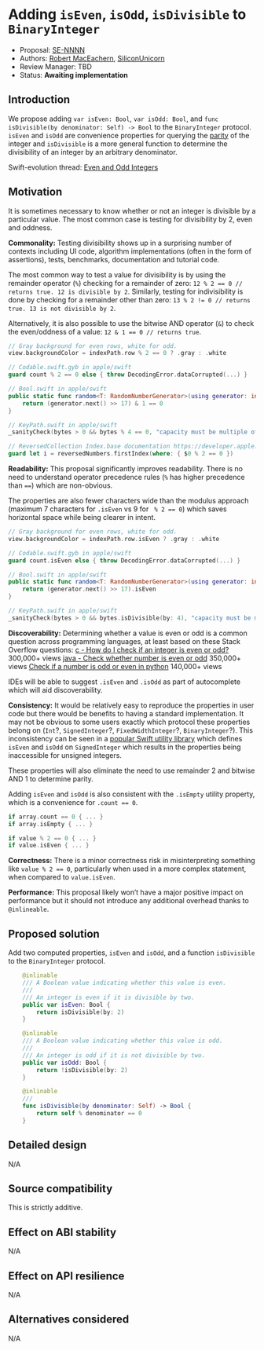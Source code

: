 # Adding `isEven`, `isOdd`, `isDivisible` to `BinaryInteger`

* Proposal: [SE-NNNN](NNNN-binaryinteger-iseven-isodd.md)
* Authors: [Robert MacEachern](https://robmaceachern.com), [SiliconUnicorn](https://forums.swift.org/u/siliconunicorn/summary)
* Review Manager: TBD
* Status: **Awaiting implementation**

## Introduction

We propose adding `var isEven: Bool`, `var isOdd: Bool`, and `func isDivisible(by denominator: Self) -> Bool` to the `BinaryInteger` protocol. `isEven` and `isOdd` are convenience properties for querying the [parity](https://en.wikipedia.org/wiki/Parity_(mathematics)) of the integer and `isDivisible` is a more general function to determine the divisibility of an integer by an arbitrary denominator.

Swift-evolution thread: [Even and Odd Integers](https://forums.swift.org/t/even-and-odd-integers/11774)

## Motivation

It is sometimes necessary to know whether or not an integer is divisible by a particular value. The most common case is testing for divisibility by 2, even and oddness.

**Commonality:** Testing divisibility shows up in a surprising number of contexts including UI code, algorithm implementations (often in the form of assertions), tests, benchmarks, documentation and tutorial code.

The most common way to test a value for divisibility is by using the remainder operator (`%`) checking for a remainder of zero: `12 % 2 == 0 // returns true. 12 is divisible by 2`. Similarly, testing for indivisibility is done by checking for a remainder other than zero: `13 % 2 != 0 // returns true. 13 is not divisible by 2`.

Alternatively, it is also possible to use the bitwise AND operator (`&`) to check the even/oddness of a value: `12 & 1 == 0 // returns true`.

```swift
// Gray background for even rows, white for odd.
view.backgroundColor = indexPath.row % 2 == 0 ? .gray : .white

// Codable.swift.gyb in apple/swift
guard count % 2 == 0 else { throw DecodingError.dataCorrupted(...) }

// Bool.swift in apple/swift
public static func random<T: RandomNumberGenerator>(using generator: inout T) -> Bool {
    return (generator.next() >> 17) & 1 == 0
}

// KeyPath.swift in apple/swift
_sanityCheck(bytes > 0 && bytes % 4 == 0, "capacity must be multiple of 4 bytes")

// ReversedCollection Index.base documentation https://developer.apple.com/documentation/swift/reversedcollection/index/2965437-base
guard let i = reversedNumbers.firstIndex(where: { $0 % 2 == 0 })
```

**Readability:** This proposal significantly improves readability.  There is no need to understand operator precedence rules (`%` has higher precedence than `==`) which are non-obvious.

The properties are also fewer characters wide than the modulus approach (maximum 7 characters for `.isEven` vs 9 for ` % 2 == 0`) which saves horizontal space while being clearer in intent.

```swift
// Gray background for even rows, white for odd.
view.backgroundColor = indexPath.row.isEven ? .gray : .white

// Codable.swift.gyb in apple/swift
guard count.isEven else { throw DecodingError.dataCorrupted(...) }

// Bool.swift in apple/swift
public static func random<T: RandomNumberGenerator>(using generator: inout T) -> Bool {
    return (generator.next() >> 17).isEven
}

// KeyPath.swift in apple/swift
_sanityCheck(bytes > 0 && bytes.isDivisible(by: 4), "capacity must be multiple of 4 bytes")
```

**Discoverability:** Determining whether a value is even or odd is a common question across programming languages, at least based on these Stack Overflow questions:
[c - How do I check if an integer is even or odd?](https://stackoverflow.com/questions/160930/how-do-i-check-if-an-integer-is-even-or-odd) 300,000+ views
[java - Check whether number is even or odd](https://stackoverflow.com/questions/7342237/check-whether-number-is-even-or-odd) 350,000+ views
[Check if a number is odd or even in python](https://stackoverflow.com/questions/21837208/check-if-a-number-is-odd-or-even-in-python) 140,000+ views

IDEs will be able to suggest `.isEven` and `.isOdd` as part of autocomplete which will aid discoverability.

**Consistency:** It would be relatively easy to reproduce the properties in user code but there would be benefits to having a standard implementation. It may not be obvious to some users exactly which protocol these properties belong on (`Int`?, `SignedInteger`?, `FixedWidthInteger`?, `BinaryInteger`?). This inconsistency can be seen in a [popular Swift utility library](https://github.com/SwifterSwift/SwifterSwift/blob/master/Sources/Extensions/SwiftStdlib/SignedIntegerExtensions.swift#L28) which defines `isEven` and `isOdd` on `SignedInteger` which results in the properties being inaccessible for unsigned integers.

These properties will also eliminate the need to use remainder 2 and bitwise AND 1 to determine parity.

Adding `isEven` and `isOdd` is also consistent with the `.isEmpty` utility property, which is a convenience for `.count == 0`.
```swift
if array.count == 0 { ... }
if array.isEmpty { ... }

if value % 2 == 0 { ... }
if value.isEven { ... }
```

**Correctness:** There is a minor correctness risk in misinterpreting something like `value % 2 == 0`, particularly when used in a more complex statement, when compared to `value.isEven`.

**Performance:** This proposal likely won’t have a major positive impact on performance but it should not introduce any additional overhead thanks to  `@inlineable`.

## Proposed solution

Add two computed properties, `isEven` and `isOdd`, and a function `isDivisible` to the `BinaryInteger` protocol.

```swift
    @inlinable
    /// A Boolean value indicating whether this value is even.
    ///
    /// An integer is even if it is divisible by two.
    public var isEven: Bool {
        return isDivisible(by: 2)
    }

    @inlinable
    /// A Boolean value indicating whether this value is odd.
    ///
    /// An integer is odd if it is not divisible by two.
    public var isOdd: Bool {
        return !isDivisible(by: 2)
    }

    @inlinable
    ///
    func isDivisible(by denominator: Self) -> Bool {
        return self % denominator == 0
    }
```

## Detailed design

N/A

## Source compatibility

This is strictly additive.

## Effect on ABI stability

N/A

## Effect on API resilience

N/A

## Alternatives considered

N/A
